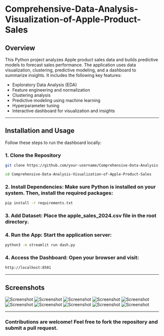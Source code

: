 # Comprehensive-Data-Analysis-Visualization-of-Apple-Product-Sales

## Overview
This Python project analyzes Apple product sales data and builds predictive models to forecast sales performance. The application uses data visualization, clustering, predictive modeling, and a dashboard to summarize insights. It includes the following key features:

- Exploratory Data Analysis (EDA)
- Feature engineering and normalization
- Clustering analysis
- Predictive modeling using machine learning
- Hyperparameter tuning
- Interactive dashboard for visualization and insights

-----

## Installation and Usage

Follow these steps to run the dashboard locally:

### 1. Clone the Repository
```bash
git clone https://github.com/your-username/Comprehensive-Data-Analysis-Visualization-of-Apple-Product-Sales.git
```
```bash
cd Comprehensive-Data-Analysis-Visualization-of-Apple-Product-Sales
```
### 2. Install Dependencies: Make sure Python is installed on your system. Then, install the required packages:

```bash
pip install -r requirements.txt
```
### 3. Add Dataset: Place the apple_sales_2024.csv file in the root directory.

### 4. Run the App: Start the application server:

```bash
python3 -m streamlit run dash.py
```
### 4. Access the Dashboard: Open your browser and visit:

```bash
http://localhost:8501
```

-----

## Screenshots

![Screenshot](images/1.png)
![Screenshot](images/2.png)
![Screenshot](images/3.png)
![Screenshot](images/4.png)
![Screenshot](images/5.png)
![Screenshot](images/6.png)
![Screenshot](images/7.png)
![Screenshot](images/8.png)
![Screenshot](images/9.png)
![Screenshot](images/10.png)

-----

### Contributions are welcome! Feel free to fork the repository and submit a pull request.
